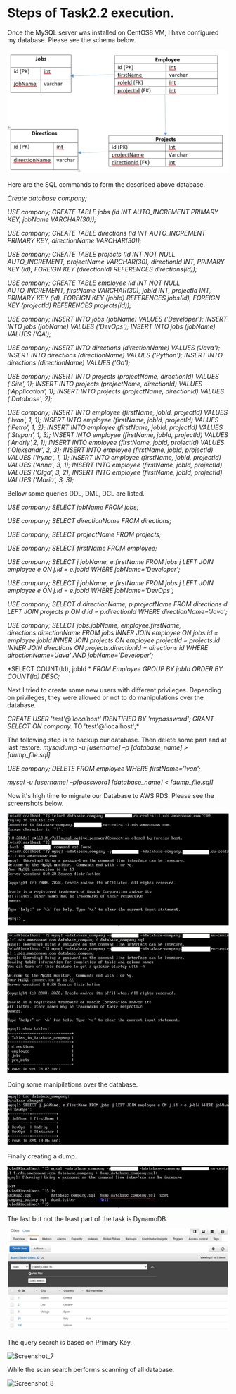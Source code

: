 # Steps of Task2.2 execution.

Once the MySQL server was installed on CentOS8 VM, I have configured my database.
Please see the schema below.

![Screenshot_1](Screenshots/database_company.jpg)

Here are the SQL commands to form the described above database.

*Create database company;*

*USE company;*
*CREATE TABLE jobs (id INT AUTO_INCREMENT PRIMARY KEY,*
*jobName VARCHAR(30));*

*USE company;*
*CREATE TABLE directions (id INT AUTO_INCREMENT PRIMARY KEY,*
*directionName VARCHAR(30));*


*USE company;*
*CREATE TABLE projects*
*(id INT NOT NULL  AUTO_INCREMENT,*
*projectName VARCHAR(30),*
*directionId INT,*
*PRIMARY KEY (id),*
*FOREIGN KEY (directionId) REFERENCES directions(id));*


*USE company;*
*CREATE TABLE employee*
*(id INT NOT NULL  AUTO_INCREMENT,*
*firstName VARCHAR(30),*
*jobId INT,*
*projectId INT,*
*PRIMARY KEY (id),*
*FOREIGN KEY (jobId) REFERENCES jobs(id),*
*FOREIGN KEY (projectId) REFERENCES projects(id));*



*USE company;*
*INSERT INTO jobs (jobName) VALUES ('Developer');*
*INSERT INTO jobs (jobName) VALUES ('DevOps');*
*INSERT INTO jobs (jobName) VALUES ('QA');*

*USE company;*
*INSERT INTO directions (directionName) VALUES ('Java');*
*INSERT INTO directions (directionName) VALUES ('Python');*
*INSERT INTO directions (directionName) VALUES ('Go');*


*USE company;*
*INSERT INTO projects (projectName, directionId) VALUES ('Site', 1);*
*INSERT INTO projects (projectName, directionId) VALUES ('Application', 1);*
*INSERT INTO projects (projectName, directionId) VALUES ('Database', 2);*


*USE company;*
*INSERT INTO employee (firstName, jobId, projectId) VALUES ('Ivan', 1, 1);*
*INSERT INTO employee (firstName, jobId, projectId) VALUES ('Petro', 1, 2);*
*INSERT INTO employee (firstName, jobId, projectId) VALUES ('Stepan', 1, 3);*
*INSERT INTO employee (firstName, jobId, projectId) VALUES ('Andriy',2, 1);*
*INSERT INTO employee (firstName, jobId, projectId) VALUES ('Oleksandr', 2, 3);*
*INSERT INTO employee (firstName, jobId, projectId) VALUES ('Iryna', 1, 1);*
*INSERT INTO employee (firstName, jobId, projectId) VALUES ('Anna', 3, 1);*
*INSERT INTO employee (firstName, jobId, projectId) VALUES ('Olga', 3, 2);*
*INSERT INTO employee (firstName, jobId, projectId) VALUES ('Maria', 3, 3);*

Bellow some queries DDL, DML, DCL are listed.

*USE company;*
*SELECT jobName FROM jobs;*

*USE company;*
*SELECT directionName FROM directions;*

*USE company;*
*SELECT projectName FROM projects;*


*USE company;*
*SELECT firstName FROM employee;*

*USE company;*
*SELECT  j.jobName,*
*e.firstName FROM jobs j*
*LEFT JOIN employee e ON j.id = e.jobId*
*WHERE jobName='Developer';*

*USE company;*
*SELECT  j.jobName,*
*e.firstName FROM jobs j*
*LEFT JOIN employee e ON j.id = e.jobId*
*WHERE jobName='DevOps';*

*USE company;*
*SELECT  d.directionName,*
*p.projectName FROM directions d*
*LEFT JOIN projects p ON d.id = p.directionId*
*WHERE directionName='Java';*

*USE company;*
*SELECT  jobs.jobName, employee.firstName, directions.directionName FROM jobs*
*INNER JOIN employee ON jobs.id = employee.jobId*
*INNER JOIN projects ON employee.projectId = projects.id*
*INNER JOIN directions ON projects.directionId = directions.id*
*WHERE directionName='Java' AND jobName='Developer';*

*SELECT COUNT(Id), jobId *
*FROM Employee*
*GROUP BY jobId*
*ORDER BY COUNT(Id) DESC;*

Next I tried to create some new users with different privileges.
Depending on privileges, they were allowed or not to do manipulations over the database.

*CREATE USER 'test'@'localhost' IDENTIFIED BY 'mypassword';*
*GRANT SELECT ON company.* TO 'test'@'localhost';*

The following step is to backup our database. Then delete some part and at last restore.
*mysqldump -u [username] –p [database_name] > [dump_file.sql]*

*USE company;*
*DELETE FROM employee WHERE firstName='Ivan';*

*mysql -u [username] –p[password] [database_name] < [dump_file.sql]*

Now it's high time to migrate our Database to AWS RDS.
Please see the screenshots below.

![Screenshot_2](Screenshots/RDS_1.jpg)

![Screenshot_3](Screenshots/RDS_2.jpg)

Doing some manipilations over the database.

![Screenshot_4](Screenshots/RDS_3.jpg)

Finally creating a dump.

![Screenshot_5](Screenshots/RDS_4.jpg)

The last but not the least part of the task is DynamoDB.

![Screenshot_6](Screenshots/DB_1.jpg)

The query search is based on Primary Key.

![Screenshot_7](Screenshots/DB_2.jpg)

While the scan search performs scanning of all database.

![Screenshot_8](Screenshots/DB_3.jpg)



